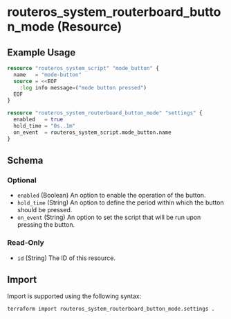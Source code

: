 # routeros_system_routerboard_button_mode (Resource)


## Example Usage
```terraform
resource "routeros_system_script" "mode_button" {
  name   = "mode-button"
  source = <<EOF
    :log info message=("mode button pressed")
  EOF
}

resource "routeros_system_routerboard_button_mode" "settings" {
  enabled   = true
  hold_time = "0s..1m"
  on_event  = routeros_system_script.mode_button.name
}
```

<!-- schema generated by tfplugindocs -->
## Schema

### Optional

- `enabled` (Boolean) An option to enable the operation of the button.
- `hold_time` (String) An option to define the period within which the button should be pressed.
- `on_event` (String) An option to set the script that will be run upon pressing the button.

### Read-Only

- `id` (String) The ID of this resource.

## Import
Import is supported using the following syntax:
```shell
terraform import routeros_system_routerboard_button_mode.settings .
```
